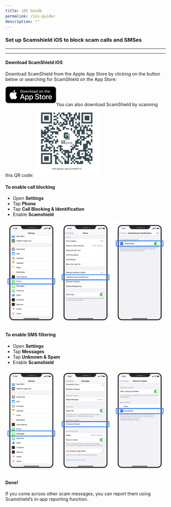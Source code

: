 ```yaml
---
title: iOS Guide
permalink: /ios-guide/
description: ""
---
```

### Set up Scamshield iOS to block scam calls and SMSes
---




---
#### Download ScamShield iOS
Download ScamShield from the Apple App Store by clicking on the button below or searching for ScamShield on the App Store:
 
<a href="https://apps.apple.com/sg/app/scamshield/id1497144087" alt="Apple App Store link"><img src="/images/applestore.png" style="width:160px;float:left"></a><br> 

<br>
You can also download ScamShield by scanning this QR code:
<img src="/images/ss-ios.png" style="width:40%">

#### To enable call blocking
*  Open **Settings**
*  Tap **Phone**
*  Tap **Call Blocking &amp; Identification**
*  Enable **Scamshield**

![](/images/setup-guide1.png)


#### To enable SMS filtering
* Open **Settings**
* Tap **Messages**
* Tap **Unknown &amp; Spam**
* Enable **Scamshield**

![](/images/setup-guide2.png)

#### Done!
If you come across other scam messages, you can report them using Scamshield’s in-app reporting function.